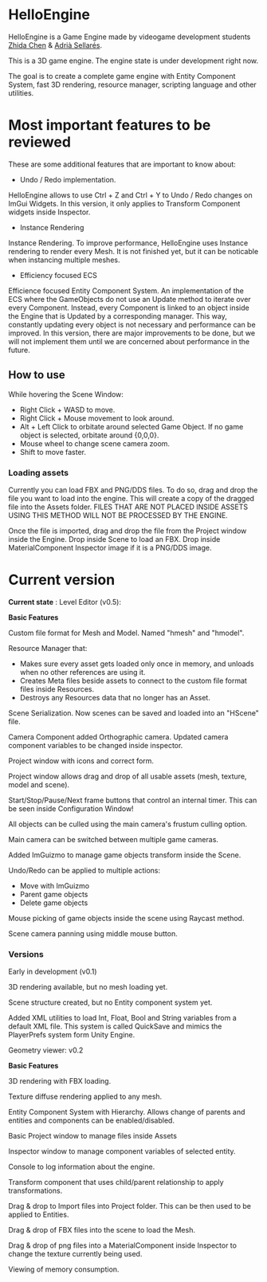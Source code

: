 # HelloEngine

HelloEngine is a Game Engine made by videogame development students [Zhida Chen](https://github.com/Xidashuaige) & [Adrià Sellarés](https://github.com/AdriaSeSa).

This is a 3D game engine. The engine state is under development right now.

The goal is to create a complete game engine with Entity Component System, fast 3D rendering, resource manager, scripting language and other utilities.

# Most important features to be reviewed

These are some additional features that are important to know about:

* Undo / Redo implementation.

HelloEngine allows to use Ctrl + Z and Ctrl + Y to Undo / Redo changes on ImGui Widgets. In this version, it only applies to Transform Component widgets inside Inspector.

* Instance Rendering

Instance Rendering. To improve performance, HelloEngine uses Instance rendering to render every Mesh. It is not finished yet, but it can be noticable when instancing multiple meshes.

* Efficiency focused ECS

Efficience focused Entity Component System. An implementation of the ECS where the GameObjects do not use an Update method to iterate over every Component. Instead, every Component is linked to an object inside the Engine that is Updated by a corresponding manager. This way, constantly updating every object is not necessary and performance can be improved. In this version, there are major improvements to be done, but we will not implement them until we are concerned about performance in the future.

## How to use

While hovering the Scene Window:

* Right Click + WASD to move.
* Right Click + Mouse movement to look around.
* Alt + Left Click to orbitate around selected Game Object. If no game object is selected, orbitate around {0,0,0}.
* Mouse wheel to change scene camera zoom.
* Shift to move faster.

### Loading assets

Currently you can load FBX and PNG/DDS files. To do so, drag and drop the file you want to load into the engine. This will create a copy of the dragged file into the Assets folder. FILES THAT ARE NOT PLACED INSIDE ASSETS USING THIS METHOD WILL NOT BE PROCESSED BY THE ENGINE.

Once the file is imported, drag and drop the file from the Project window inside the Engine. Drop inside Scene to load an FBX. Drop inside MaterialComponent Inspector image if it is a PNG/DDS image.

# Current version

**Current state** : Level Editor (v0.5):

**Basic Features**

Custom file format for Mesh and Model. Named "hmesh" and "hmodel".

Resource Manager that:

* Makes sure every asset gets loaded only once in memory, and unloads when no other references are using it.
* Creates Meta files beside assets to connect to the custom file format files inside Resources.
* Destroys any Resources data that no longer has an Asset.

Scene Serialization. Now scenes can be saved and loaded into an "HScene" file. 

Camera Component added Orthographic camera. Updated camera component variables to be changed inside inspector.

Project window with icons and correct form.

Project window allows drag and drop of all usable assets (mesh, texture, model and scene).

Start/Stop/Pause/Next frame buttons that control an internal timer. This can be seen inside Configuration Window!

All objects can be culled using the main camera's frustum culling option. 

Main camera can be switched between multiple game cameras.

Added ImGuizmo to manage game objects transform inside the Scene.

Undo/Redo can be applied to multiple actions:

* Move with ImGuizmo
* Parent game objects
* Delete game objects

Mouse picking of game objects inside the scene using Raycast method.

Scene camera panning using middle mouse button.

### Versions

Early in development (v0.1)

3D rendering available, but no mesh loading yet.

Scene structure created, but no Entity component system yet.

Added XML utilities to load Int, Float, Bool and String variables from a default XML file. This system is called QuickSave and mimics the PlayerPrefs system form Unity Engine.

Geometry viewer: v0.2

**Basic Features**

3D rendering with FBX loading.

Texture diffuse rendering applied to any mesh. 

Entity Component System with Hierarchy. Allows change of parents and entities and components can be enabled/disabled.

Basic Project window to manage files inside Assets

Inspector window to manage component variables of selected entity.

Console to log information about the engine.

Transform component that uses child/parent relationship to apply transformations.

Drag & drop to Import files into Project folder. This can be then used to be applied to Entities.

Drag & drop of FBX files into the scene to load the Mesh.

Drag & drop of png files into a MaterialComponent inside Inspector to change the texture currently being used.

Viewing of memory consumption. 
